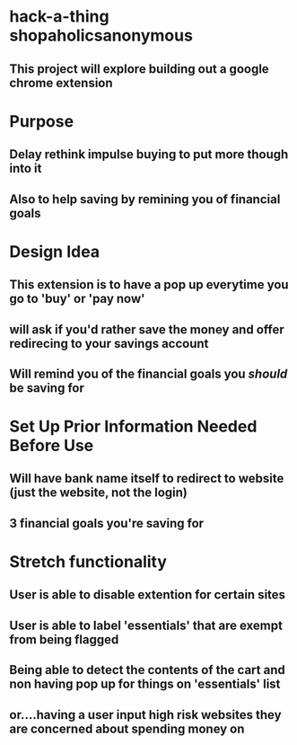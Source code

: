 # hack-a-thing shopaholicsanonymous
## This project will explore building out a google chrome extension

# Purpose 
## Delay rethink impulse buying to put more though into it
## Also to help saving by remining you of financial goals

# Design Idea
## This extension is to have a pop up everytime you go to 'buy' or 'pay now'
## will ask if you'd rather save the money and offer redirecing to your savings account
## Will remind you of the financial goals you *should* be saving for

# Set Up Prior Information Needed Before Use
## Will have bank name itself to redirect to website (just the website, not the login)
## 3 financial goals you're saving for

# Stretch functionality
## User is able to disable extention for certain sites
## User is able to label 'essentials' that are exempt from being flagged
## Being able to detect the contents of the cart and non having pop up for things on 'essentials' list
## or....having a user input high risk websites they are concerned about spending money on

